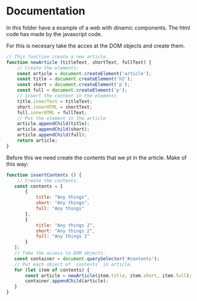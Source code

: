 # **Documentation**

In this folder have a example of a web with dinamic components. The html code has made by the javascript code.

For this is necesary take the acces at the DOM objects and create them.

```javascript
// This function create a new article.
function newArticle (titleText, shortText, fullText) {
    // Create the elements:
    const article = document.createElement('article');
    const title = document.createElement('h2');
    const short = document.createElement('p');
    const full = document.createElement('p');
    // Insert the content in the elements 
    title.innerText = titleText;
    short.innerHTML = shortText;
    full.innerHTML = fullText;
    // Put the element in the article
    article.appendChild(title);
    article.appendChild(short);
    article.appendChild(full);
    return article;
}
```
 Before this we need create the contents that we pt in the article. Make of this way:

 ```javascript
 function insertContents () {
     // Create the contents.
    const contents = [
        {
            title: "Any things",
            short: "Any things",
            full: "Any things"
        },
        {
            title: "Any things 2",
            short: "Any things 2",
            full: "Any things 2"
        }
    ];
    // Take the access to DOM objects.
    const container = document.querySelector('#contents');
    // Put each object of `contents` in article.
    for (let item of contents) {
        const article = newArticle(item.title, item.short, item.full);
        container.appendChild(article);
    }
}
 ```